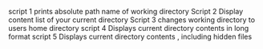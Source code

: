 script 1 prints absolute path name of working directory
Script 2 Display content  list of your current directory
Script 3 changes working directory to users home directory
script 4 Displays current directory contents in long format
script 5 Displays current directory contents , including hidden  files